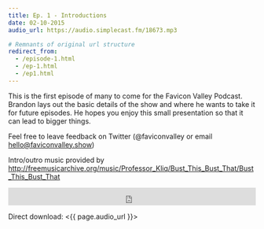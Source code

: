 ```yaml
---
title: Ep. 1 - Introductions
date: 02-10-2015
audio_url: https://audio.simplecast.fm/18673.mp3

# Remnants of original url structure
redirect_from:
  - /episode-1.html
  - /ep-1.html
  - /ep1.html
---
```


This is the first episode of many to come for the Favicon Valley Podcast. Brandon lays out the basic details of the show and where he wants to take it for future episodes. He hopes you enjoy this small presentation so that it can lead to bigger things.

Feel free to leave feedback on Twitter (@faviconvalley or email hello@faviconvalley.show)

Intro/outro music provided by <http://freemusicarchive.org/music/Professor_Kliq/Bust_This_Bust_That/Bust_This_Bust_That>

<iframe frameborder='0' height='36px' scrolling='no' seamless src='https://simplecast.fm/e/18673?style=dark' width='100%'></iframe>

Direct download: <{{ page.audio_url }}>
